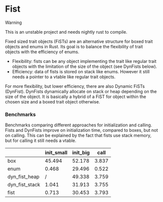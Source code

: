 # Fist

> [!WARNING]  
> This is an unstable project and needs nightly rust to compile.

Fixed sized trait objects (FiSTs) are an alternative structure for boxed trait objects and enums in Rust.
Its goal is to balance the flexibility of trait objects with the efficiency of enums.
* Flexibility: fists can be any object implementing the trait like regular trait objects with the limitation of the size of the object (see DynFists below).
* Efficiency: data of fists is stored on stack like enums. However it still needs a pointer to a vtable like regular trait objects.

For more flexibility, but lower efficiency, there are also Dynamic FiSTs (DynFist).
DynFists dynamically allocate on stack or heap depending on the size of the object.
It is basically a hybrid of a FiST for object within the chosen size and a boxed trait object otherwise.

### Benchmarks

Benchmarks comparing different approaches for initialization and calling.
Fists and DynFists improve on initialization time, compared to boxes, but not on calling.
This can be explained by the fact that fists use stack memory, but for calling it still needs a vtable.

|                | init_small | init_big | call  |
| ---            | ---        | ---      | ---   |
| box            | 45.494     | 52.178   | 3.837 |
| enum           | 0.468      | 29.496   | 0.522 |
| dyn_fist_heap  | /          | 49.338   | 3.759 |
| dyn_fist_stack | 1.041      | 31.913   | 3.755 | 
| fist           | 0.713      | 30.453   | 3.793 |
